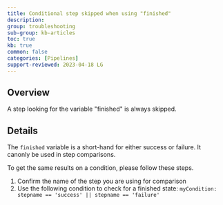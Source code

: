 ```yaml
---
title: Conditional step skipped when using "finished"
description: 
group: troubleshooting
sub-group: kb-articles
toc: true
kb: true
common: false
categories: [Pipelines]
support-reviewed: 2023-04-18 LG
---
```


## Overview

A step looking for the variable "finished" is always skipped.

## Details

The `finished` variable is a short-hand for either success or failure. It canonly be used in step comparisons.

To get the same results on a condition, please follow these steps.

1. Confirm the name of the step you are using for comparison
2. Use the following condition to check for a finished state: `myCondition: stepname == 'success' || stepname == 'failure'`
